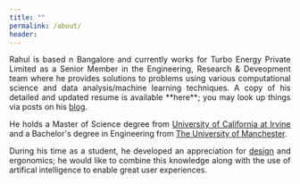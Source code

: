 ```yaml
---
title: ""
permalink: /about/
header:
---
```


<p style='text-align: justify;'>Rahul is based n Bangalore and currently works for Turbo Energy Private Limited as a Senior Member in the Engineering, Research & Deveopment team where he provides solutions to problems using various computational science and data analysis/machine learning techniques. A copy of his detailed and updated resume is available **here**; you may look up things via posts on his <a href="https://gopalrahulrg.github.io/blog/">blog</a>.<p>  

<p style='text-align: justify;'>He holds a Master of Science degree from <a href="https://uci.edu/">University of California at Irvine</a> and a Bachelor's degree in Engineering from <a href="https://www.manchester.ac.uk/">The University of Manchester</a>.<p>

<p style='text-align: justify;'>During his time as a student, he developed an appreciation for <a href=files/_profile/RahulGopalakrishnan_DesignPortfolio_2014.pdf>design</a> and ergonomics; he would like to combine this knowledge along with the use of artifical intelligence to enable great user experiences.<p>
